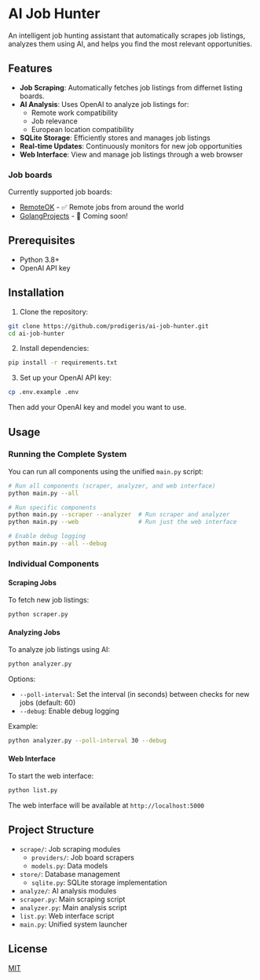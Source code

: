 # AI Job Hunter

An intelligent job hunting assistant that automatically scrapes job listings, analyzes them using AI, and helps you find the most relevant opportunities.

## Features

- **Job Scraping**: Automatically fetches job listings from differnet listing boards.
- **AI Analysis**: Uses OpenAI to analyze job listings for:
  - Remote work compatibility
  - Job relevance
  - European location compatibility
- **SQLite Storage**: Efficiently stores and manages job listings
- **Real-time Updates**: Continuously monitors for new job opportunities
- **Web Interface**: View and manage job listings through a web browser

### Job boards
Currently supported job boards:
- [RemoteOK](https://remoteok.com/) - ✅ Remote jobs from around the world
- [GolangProjects](https://golangprojects.com/) - 🚧 Coming soon!

## Prerequisites

- Python 3.8+
- OpenAI API key

## Installation

1. Clone the repository:
```bash
git clone https://github.com/prodigeris/ai-job-hunter.git
cd ai-job-hunter
```

2. Install dependencies:
```bash
pip install -r requirements.txt
```

3. Set up your OpenAI API key:
```bash
cp .env.example .env
```
Then add your OpenAI key and model you want to use.

## Usage

### Running the Complete System

You can run all components using the unified `main.py` script:

```bash
# Run all components (scraper, analyzer, and web interface)
python main.py --all

# Run specific components
python main.py --scraper --analyzer  # Run scraper and analyzer
python main.py --web                 # Run just the web interface

# Enable debug logging
python main.py --all --debug
```

### Individual Components

#### Scraping Jobs

To fetch new job listings:
```bash
python scraper.py
```

#### Analyzing Jobs

To analyze job listings using AI:
```bash
python analyzer.py
```

Options:
- `--poll-interval`: Set the interval (in seconds) between checks for new jobs (default: 60)
- `--debug`: Enable debug logging

Example:
```bash
python analyzer.py --poll-interval 30 --debug
```

#### Web Interface

To start the web interface:
```bash
python list.py
```

The web interface will be available at `http://localhost:5000`

## Project Structure

- `scrape/`: Job scraping modules
  - `providers/`: Job board scrapers
  - `models.py`: Data models
- `store/`: Database management
  - `sqlite.py`: SQLite storage implementation
- `analyze/`: AI analysis modules
- `scraper.py`: Main scraping script
- `analyzer.py`: Main analysis script
- `list.py`: Web interface script
- `main.py`: Unified system launcher

## License

[MIT](LICENSE)


